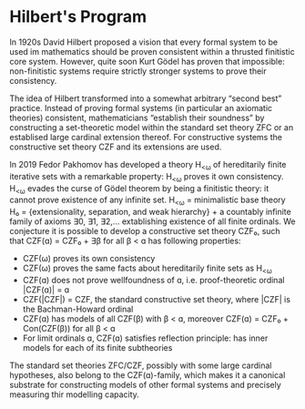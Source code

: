 Hilbert's Program
=================

In 1920s David Hilbert proposed a vision that every formal system to be used im mathematics should be proven consistent within a thrusted finitistic core system. However, quite soon Kurt Gödel has proven that impossible: non-finitistic systems require strictly stronger systems to prove their consistency.

The idea of Hilbert transformed into a somewhat arbitrary “second best” practice. Instead of proving formal systems (in particular an axiomatic theories) consistent, mathematicians “establish their soundness” by constructing a set-theoretic model within the standard set theory ZFC or an establised large cardinal extension thereof. For constructive systems the constructive set theory CZF and its extensions are used. 

In 2019 Fedor Pakhomov has developed a theory H<sub><ω</sub> of hereditarily finite iterative sets with a remarkable property: H<sub><ω</sub> proves it own consistency. H<sub><ω</sub> evades the curse of Gödel theorem by being a finitistic theory: it cannot prove existence of any infinite set.
H<sub><ω</sub> = minimalistic base theory H₀ = {extensionality, separation, and weak hierarchy} + a countably infinite family of axioms ∃0, ∃1, ∃2,... extablishing existence of all finite ordinals. We conjecture it is possible to develop a constructive set theory CZF₀, such that CZF(ɑ) = CZF₀ + ∃β for all β < ɑ has following properties:
- CZF(ω) proves its own consistency
- CZF(ω) proves the same facts about hereditarily finite sets as H<sub><ω</sub>
- CZF(ɑ) does not prove wellfoundness of ɑ, i.e. proof-theoretic ordinal |CZF(ɑ)| = ɑ
- CZF(|CZF|) = CZF, the standard constructive set theory, where |CZF| is the Bachman-Howard ordinal
- CZF(ɑ) has models of all CZF(β) with β < ɑ, moreover CZF(ɑ) = CZF₀ + Con(CZF(β)) for all β < ɑ
- For limit ordinals ɑ, CZF(ɑ) satisfies reflection principle: has inner models for each of its finite subtheories

The standard set theories ZFC/CZF, possibly with some large cardinal hypotheses, also belong to the CZF(ɑ)-family, which makes it a canonical substrate for constructing models of other formal systems and precisely measuring thir modelling capacity.
